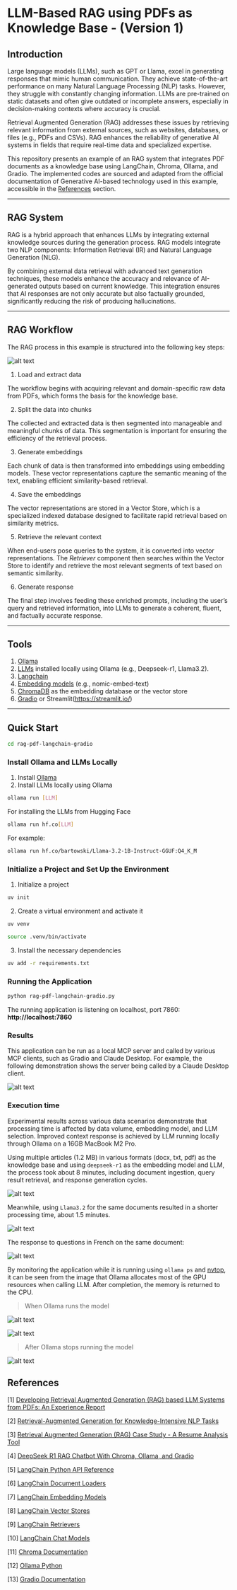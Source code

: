 # LLM-Based RAG using PDFs as Knowledge Base - (Version 1)

## Introduction

Large language models (LLMs), such as GPT or Llama, excel in generating responses that mimic human communication. They achieve state-of-the-art performance on many Natural Language Processing (NLP) tasks. However, they struggle with constantly changing information. LLMs are pre-trained on static datasets and often give outdated or incomplete answers, especially in decision-making contexts where accuracy is crucial.

Retrieval Augmented Generation (RAG) addresses these issues by retrieving relevant information from external sources, such as websites, databases, or files (e.g., PDFs and CSVs). RAG enhances the reliability of generative AI systems in fields that require real-time data and specialized expertise.

This repository presents an example of an RAG system that integrates PDF documents as a knowledge base using LangChain, Chroma, Ollama, and Gradio. The implemented codes are sourced and adapted from the official documentation of Generative AI-based technology used in this example, accessible in the [References](#references) section.

---

## RAG System

RAG is a hybrid approach that enhances LLMs by integrating external knowledge sources during the generation process. RAG models integrate two NLP components: Information Retrieval (IR) and Natural Language Generation (NLG).

By combining external data retrieval with advanced text generation techniques, these models enhance the accuracy and relevance of AI-generated outputs based on current knowledge. This integration ensures that AI responses are not only accurate but also factually grounded, significantly reducing the risk of producing hallucinations.

---

## RAG Workflow

The RAG process in this example is structured into the following key steps:

![alt text](images/rag-workflow.png "RAG PDF Chatbot")

1. Load and extract data

The workflow begins with acquiring relevant and domain-specific raw data from PDFs, which forms the basis for the knowledge base.

2. Split the data into chunks

The collected and extracted data is then segmented into manageable and meaningful chunks of data. This segmentation is important for ensuring the efficiency of the retrieval process.

3. Generate embeddings

Each chunk of data is then transformed into embeddings using embedding models. These vector representations capture the semantic meaning of the text, enabling efficient similarity-based retrieval.

4. Save the embeddings

The vector representations are stored in a Vector Store, which is a specialized indexed database designed to facilitate rapid retrieval based on similarity metrics.

5. Retrieve the relevant context

When end-users pose queries to the system, it is converted into vector representations. The *Retriever* component then searches within the Vector Store to identify and retrieve the most relevant segments of text based on semantic similarity.

6. Generate response

The final step involves feeding these enriched prompts, including the user’s query and retrieved information, into LLMs to generate a coherent, fluent, and factually accurate response.

---

## Tools

1. [Ollama](https://ollama.com/)
2. [LLMs](https://ollama.com/search) installed locally using Ollama (e.g., Deepseek-r1, Llama3.2).
3. [Langchain](https://www.langchain.com/)
4. [Embedding models](https://ollama.com/blog/embedding-models) (e.g., nomic-embed-text)
5. [ChromaDB](https://github.com/chroma-core/chroma) as the embedding database or the vector store
6. [Gradio](https://www.gradio.app/) or Streamlit(https://streamlit.io/)

---

## Quick Start

```bash
cd rag-pdf-langchain-gradio
```

### Install Ollama and LLMs Locally

1. Install [Ollama](https://ollama.com/download)
2. Install LLMs locally using Ollama

```bash
ollama run [LLM]
```

For installing the LLMs from Hugging Face

```bash
ollama run hf.co[LLM]
```

For example:

```bash
ollama run hf.co/bartowski/Llama-3.2-1B-Instruct-GGUF:Q4_K_M
```

### Initialize a Project and Set Up the Environment

1. Initialize a project

```bash
uv init
```

2. Create a virtual environment and activate it

```bash
uv venv

source .venv/bin/activate
```

3. Install the necessary dependencies

```bash
uv add -r requirements.txt
```

### Running the Application

```bash
python rag-pdf-langchain-gradio.py
```

The running application is listening on localhost, port 7860: **http://localhost:7860**

### Results

This application can be run as a local MCP server and called by various MCP clients, such as Gradio and Claude Desktop. For example, the following demonstration shows the server being called by a Claude Desktop client.

![alt text](images/result_1.png "Claude Desktop Chatbot")

### Execution time

Experimental results across various data scenarios demonstrate that processing time is affected by data volume, embedding model, and LLM selection. Improved context response is achieved by LLM running locally through Ollama on a 16GB MacBook M2 Pro.

Using multiple articles (1.2 MB) in various formats (docx, txt, pdf) as the knowledge base and using `deepseek-r1` as the embedding model and LLM, the process took about 8 minutes, including document ingestion, query result retrieval, and response generation cycles.

![alt text](images/result_2.png "Gradio Chatbot")

Meanwhile, using `Llama3.2` for the same documents resulted in a shorter processing time, about 1.5 minutes.

![alt text](images/result_3.png "Gradio Chatbot")

The response to questions in French on the same document:

![alt text](images/result_4.png "Gradio Chatbot")

By monitoring the application while it is running using `ollama ps` and [nvtop](https://github.com/Syllo/nvtop), it can be seen from the image that Ollama allocates most of the GPU resources when calling LLM. After completion, the memory is returned to the CPU.

> When Ollama runs the model

![alt text](images/time_1.png "Running an LLM using Ollama")

![alt text](images/time_2.png "Running an LLM using Ollama")

> After Ollama stops running the model

![alt text](images/time_3.png "Running an LLM using Ollama")

## References

[1] [Developing Retrieval Augmented Generation (RAG) based LLM Systems from PDFs: An Experience Report](https://arxiv.org/abs/2410.15944)

[2] [Retrieval-Augmented Generation for Knowledge-Intensive NLP Tasks](https://arxiv.org/abs/2005.11401)

[3] [Retrieval Augmented Generation (RAG) Case Study - A Resume Analysis Tool](https://app.readytensor.ai/publications/retrieval-augmented-generation-rag-case-study-a-resume-analysis-tool-g1E903d62F6L)

[4] [DeepSeek R1 RAG Chatbot With Chroma, Ollama, and Gradio](https://www.datacamp.com/tutorial/deepseek-r1-rag)

[5] [LangChain Python API Reference](https://python.langchain.com/api_reference/)

[6] [LangChain Document Loaders](https://python.langchain.com/docs/integrations/document_loaders/)

[7] [LangChain Embedding Models](https://python.langchain.com/docs/integrations/text_embedding/)

[8] [LangChain Vector Stores](https://python.langchain.com/docs/integrations/vectorstores/)

[9] [LangChain Retrievers](https://python.langchain.com/docs/integrations/retrievers/)

[10] [LangChain Chat Models](https://python.langchain.com/docs/integrations/chat/)

[11] [Chroma Documentation](https://docs.trychroma.com/docs/overview/introduction)

[12] [Ollama Python](https://github.com/ollama/ollama-python)

[13] [Gradio Documentation](https://www.gradio.app/docs)
